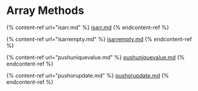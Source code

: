 # Array Methods

{% content-ref url="isarr.md" %}
[isarr.md](isarr.md)
{% endcontent-ref %}

{% content-ref url="isarrempty.md" %}
[isarrempty.md](isarrempty.md)
{% endcontent-ref %}

{% content-ref url="pushuniquevalue.md" %}
[pushuniquevalue.md](pushuniquevalue.md)
{% endcontent-ref %}

{% content-ref url="pushorupdate.md" %}
[pushorupdate.md](pushorupdate.md)
{% endcontent-ref %}
